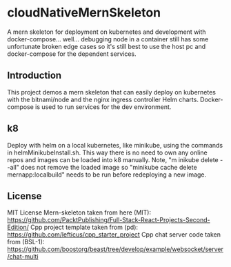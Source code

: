 # cloudNativeMernSkeleton
A mern skeleton for deployment on kubernetes and development with docker-compose... well... debugging node in a container still has some unfortunate broken edge cases so it's still best to use the host pc and docker-compose for the dependent services.

## Introduction
This project demos a mern skeleton that can easily deploy on kubernetes with the bitnami/node and the nginx ingress controller Helm charts.
Docker-compose is used to run services for the dev environment.


## k8
Deploy with helm on a local kubernetes, like minikube, using the commands in helmMinikubeInstall.sh.
This way there is no need to own any online repos and images can be loaded into k8 manually.
Note, "m
inikube delete --all" does not remove the loaded image so "minikube cache delete mernapp:localbuild" needs to be run before redeploying a new image.

## License
MIT License
Mern-skeleton taken from here (MIT): https://github.com/PacktPublishing/Full-Stack-React-Projects-Second-Edition/
Cpp project template taken from (pd): https://github.com/lefticus/cpp_starter_project
Cpp chat server code taken from (BSL-1): https://github.com/boostorg/beast/tree/develop/example/websocket/server/chat-multi